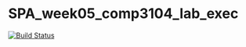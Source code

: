 # SPA_week05_comp3104_lab_exec

[![Build Status](https://travis-ci.org/thiagohissa/SPA_week05_comp3104_lab_exec.svg?branch=master)](https://travis-ci.org/thiagohissa/SPA_week05_comp3104_lab_exec)